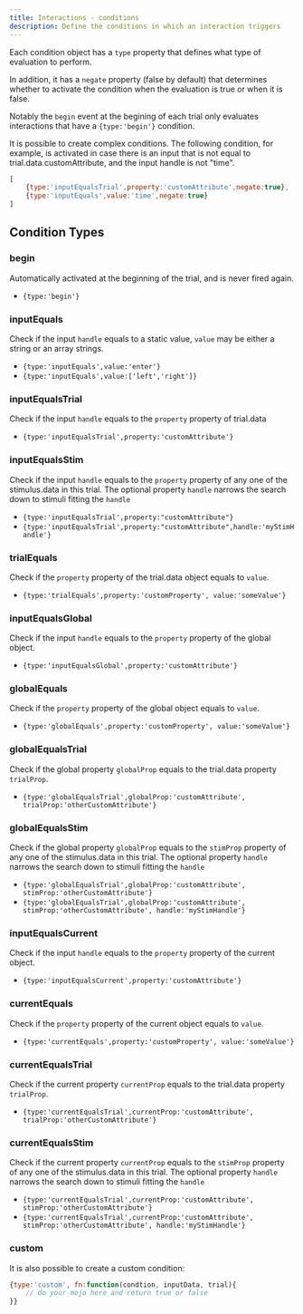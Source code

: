 ```yaml
---
title: Interactions - conditions
description: Define the conditions in which an interaction triggers
---
```


Each condition object has a `type` property that defines what type of evaluation to perform.

In addition, it has a `negate` property (false by default) that determines whether to activate the condition when the evaluation is true or when it is false.

Notably the `begin` event at the begining of each trial only evaluates interactions that have a `{type:'begin'}` condition.

It is possible to create complex conditions. 
The following condition, for example, is activated in case there is an input that is not equal to trial.data.customAttribute,
and the input handle is not "time".

```javascript
[
    {type:'inputEqualsTrial',property:'customAttribute',negate:true},
    {type:'inputEquals',value:'time',negate:true}
]
```

## Condition Types
### begin
Automatically activated at the beginning of the trial, and is never fired again.
* `{type:'begin'}`

### inputEquals
Check if the input `handle` equals to a static value, `value` may be either a string or an array strings.
* `{type:'inputEquals',value:'enter'}`
* `{type:'inputEquals',value:['left','right']}`

### inputEqualsTrial
Check if the input `handle` equals to the `property` property of trial.data
* `{type:'inputEqualsTrial',property:'customAttribute'}`

### inputEqualsStim
Check if the input `handle` equals to the `property` property of any one of the stimulus.data in this trial.
The optional property `handle` narrows the search down to stimuli fitting the `handle`
* `{type:'inputEqualsTrial',property:"customAttribute"}`
* `{type:'inputEqualsTrial',property:"customAttribute",handle:'myStimHandle'}`

### trialEquals
Check if the `property` property of the trial.data object equals to `value`.
* `{type:'trialEquals',property:'customProperty', value:'someValue'}`

### inputEqualsGlobal
Check if the input `handle` equals to the `property` property of the global object.
* `{type:'inputEqualsGlobal',property:'customAttribute'}`

### globalEquals
Check if the `property` property of the global object equals to `value`.
* `{type:'globalEquals',property:'customProperty', value:'someValue'}`

### globalEqualsTrial
Check if the global property `globalProp` equals to the trial.data property `trialProp`.
* `{type:'globalEqualsTrial',globalProp:'customAttribute', trialProp:'otherCustomAttribute'}`

### globalEqualsStim
Check if the global property `globalProp` equals to the `stimProp` property of any one of the stimulus.data in this trial.
The optional property `handle` narrows the search down to stimuli fitting the `handle`
* `{type:'globalEqualsTrial',globalProp:'customAttribute', stimProp:'otherCustomAttribute'}`
* `{type:'globalEqualsTrial',globalProp:'customAttribute', stimProp:'otherCustomAttribute', handle:'myStimHandle'}`

### inputEqualsCurrent
Check if the input `handle` equals to the `property` property of the current object.
* `{type:'inputEqualsCurrent',property:'customAttribute'}`

### currentEquals
Check if the `property` property of the current object equals to `value`.
* `{type:'currentEquals',property:'customProperty', value:'someValue'}`

### currentEqualsTrial
Check if the current property `currentProp` equals to the trial.data property `trialProp`.
* `{type:'currentEqualsTrial',currentProp:'customAttribute', trialProp:'otherCustomAttribute'}`

### currentEqualsStim
Check if the current property `currentProp` equals to the `stimProp` property of any one of the stimulus.data in this trial.
The optional property `handle` narrows the search down to stimuli fitting the `handle`
* `{type:'currentEqualsTrial',currentProp:'customAttribute', stimProp:'otherCustomAttribute'}`
* `{type:'currentEqualsTrial',currentProp:'customAttribute', stimProp:'otherCustomAttribute', handle:'myStimHandle'}`

### custom
It is also possible to create a custom condition:

```javascript
{type:'custom', fn:function(condtion, inputData, trial){
    // do your mojo here and return true or false
}}
```
